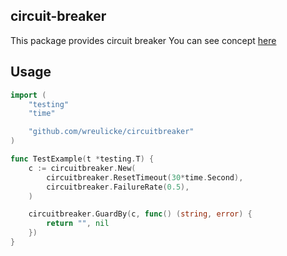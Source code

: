 ## circuit-breaker

This package provides circuit breaker
You can see concept [here](https://martinfowler.com/bliki/CircuitBreaker.html)

## Usage

```go
import (
	"testing"
	"time"

	"github.com/wreulicke/circuitbreaker"
)

func TestExample(t *testing.T) {
	c := circuitbreaker.New(
		circuitbreaker.ResetTimeout(30*time.Second),
		circuitbreaker.FailureRate(0.5),
	)

	circuitbreaker.GuardBy(c, func() (string, error) {
		return "", nil
	})
}
```